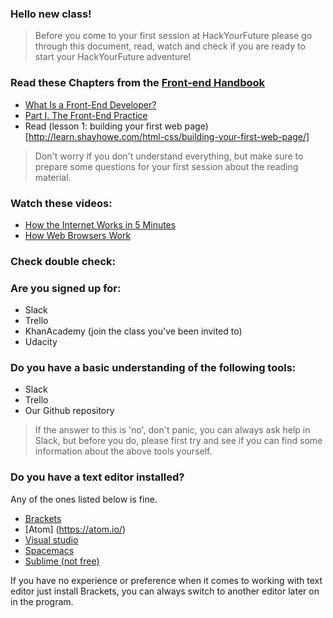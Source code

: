 ### Hello new class!

>Before you come to your first session at HackYourFuture please go through this document, read, watch and check if you are ready to start your HackYourFuture adventure!

### Read these Chapters from the <a href="https://www.frontendhandbook.com" target="_blank">Front-end Handbook</a>
 * <a href="https://www.frontendhandbook.com/what-is-a-FD.html" target="_blank">What Is a Front-End Developer?</a>
 * <a href="https://www.frontendhandbook.com/practice.html" target="_blank">Part I. The Front-End Practice</a>
 * Read (lesson 1: building your first web page)[http://learn.shayhowe.com/html-css/building-your-first-web-page/]

>Don't worry if you don't understand everything, but make sure to prepare some questions for your first session about the reading material.

### Watch these videos:
 * <a href="https://www.youtube.com/watch?v=7_LPdttKXPc" target="_blank">How the Internet Works in 5 Minutes</a>
 * <a href="https://www.youtube.com/watch?v=WjDrMKZWCt0" target="_blank">How Web Browsers Work</a>

### Check double check:

### Are you signed up for:

- Slack
- Trello
- KhanAcademy (join the class you've been invited to)
- Udacity

### Do you have a basic understanding of the following tools:

- Slack
- Trello
- Our Github repository

>If the answer to this is 'no', don't panic, you can always ask help in Slack, but before you do, please first try and see if you can find some information about the above tools yourself.

### Do you have a text editor installed?

Any of the ones listed below is fine.
- [Brackets](http://brackets.io)
- [Atom] (https://atom.io/)
- [Visual studio](https://code.visualstudio.com/)
- [Spacemacs](http://spacemacs.org/)
- [Sublime (not free)](https://www.sublimetext.com/)

If you have no experience or preference when it comes to working with text editor just install Brackets, you can always switch to another editor later on in the program.
